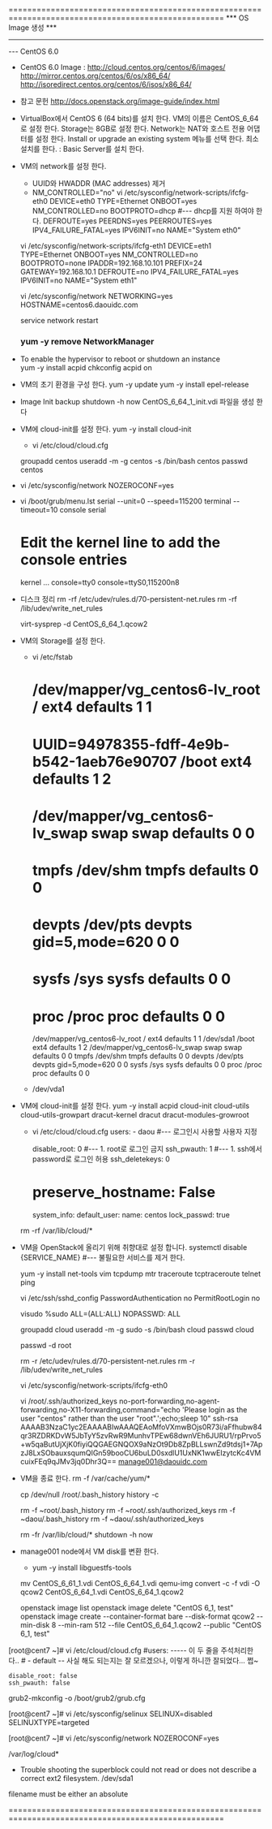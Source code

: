 ====================================================================================================
*** OS Image 생성 ***

----------------------------------------------------------------------------------------------------
--- CentOS 6.0

-   CentOS 6.0 Image : http://cloud.centos.org/centos/6/images/
    http://mirror.centos.org/centos/6/os/x86_64/
    http://isoredirect.centos.org/centos/6/isos/x86_64/

-   참고 문헌
    http://docs.openstack.org/image-guide/index.html



-   VirtualBox에서 CentOS 6 (64 bits)를 설치 한다.
    VM의 이름은 CentOS_6_64로 설정 한다.
    Storage는 8GB로 설정 한다.
    Network는 NAT와 호스트 전용 어댑터를 설정 한다.
    Install or upgrade an existing system 메뉴를 선택 한다.
    최소 설치를 한다.                                      : Basic Server를 설치 한다.
    
-   VM의 network를 설정 한다.
    -   UUID와 HWADDR (MAC addresses) 제거
    -   NM_CONTROLLED="no"
    vi /etc/sysconfig/network-scripts/ifcfg-eth0
        DEVICE=eth0
        TYPE=Ethernet
        ONBOOT=yes
        NM_CONTROLLED=no
        BOOTPROTO=dhcp                                      #--- dhcp를 지원 하여야 한다.
        DEFROUTE=yes
        PEERDNS=yes
        PEERROUTES=yes
        IPV4_FAILURE_FATAL=yes
        IPV6INIT=no
        NAME="System eth0"

    vi /etc/sysconfig/network-scripts/ifcfg-eth1
        DEVICE=eth1
        TYPE=Ethernet
        ONBOOT=yes
        NM_CONTROLLED=no
        BOOTPROTO=none
        IPADDR=192.168.10.101
        PREFIX=24
        GATEWAY=192.168.10.1
        DEFROUTE=no
        IPV4_FAILURE_FATAL=yes
        IPV6INIT=no
        NAME="System eth1"
        
    vi /etc/sysconfig/network
        NETWORKING=yes
        HOSTNAME=centos6.daouidc.com

    service network restart
    ### yum -y remove NetworkManager

-   To enable the hypervisor to reboot or shutdown an instance    
    yum -y install acpid
    chkconfig acpid on

-   VM의 초기 환경을 구성 한다.
    yum -y update
    yum -y install epel-release

-   Image Init backup
    shutdown -h now
    CentOS_6_64_1_init.vdi 파일을 생성 한다


-   VM에 cloud-init를 설정 한다.
    yum -y install cloud-init
    
    -   vi /etc/cloud/cloud.cfg
    
    groupadd centos
    useradd -m -g centos -s /bin/bash centos
    passwd centos
    
-   vi /etc/sysconfig/network
    NOZEROCONF=yes

-   vi /boot/grub/menu.lst
    serial --unit=0 --speed=115200
    terminal --timeout=10 console serial
    # Edit the kernel line to add the console entries
    kernel ... console=tty0 console=ttyS0,115200n8

-   디스크 정리
    rm -rf /etc/udev/rules.d/70-persistent-net.rules
    rm -rf /lib/udev/write_net_rules
    
    
    
    virt-sysprep -d CentOS_6_64_1.qcow2

    
-   VM의 Storage를 설정 한다.
    -   vi /etc/fstab
        # /dev/mapper/vg_centos6-lv_root /                       ext4    defaults        1 1
        # UUID=94978355-fdff-4e9b-b542-1aeb76e90707 /boot                   ext4    defaults        1 2
        # /dev/mapper/vg_centos6-lv_swap swap                    swap    defaults        0 0
        # tmpfs                   /dev/shm                tmpfs   defaults        0 0
        # devpts                  /dev/pts                devpts  gid=5,mode=620  0 0
        # sysfs                   /sys                    sysfs   defaults        0 0
        # proc                    /proc                   proc    defaults        0 0

        /dev/mapper/vg_centos6-lv_root /                       ext4    defaults        1 1
        /dev/sda1                      /boot                   ext4    defaults        1 2
        /dev/mapper/vg_centos6-lv_swap swap                    swap    defaults        0 0
        tmpfs                   /dev/shm                tmpfs   defaults        0 0
        devpts                  /dev/pts                devpts  gid=5,mode=620  0 0
        sysfs                   /sys                    sysfs   defaults        0 0
        proc                    /proc                   proc    defaults        0 0
    -   /dev/vda1

-   VM에 cloud-init를 설정 한다.
    yum -y install acpid cloud-init cloud-utils cloud-utils-growpart dracut-kernel dracut dracut-modules-growroot
    
    -   vi /etc/cloud/cloud.cfg
        users:
            - daou                                          #--- 로그인시 사용할 사용자 지정

        disable_root: 0                                     #--- 1. root로 로그인 금지
        ssh_pwauth:   1                                     #--- 1. ssh에서 password로 로그인 허용
        ssh_deletekeys:   0
        # preserve_hostname: False
        
        system_info:
          default_user:
            name: centos
            lock_passwd: true
        
    rm -rf /var/lib/cloud/*

-   VM을 OpenStack에 올리기 위해 취향대로 설정 합니다.
    systemctl disable {SERVICE_NAME}                        #--- 불필요한 서비스를 제거 한다.

    yum -y install net-tools vim tcpdump mtr traceroute tcptraceroute telnet ping
    
    vi /etc/ssh/sshd_config
        PasswordAuthentication no
        PermitRootLogin no
    
    visudo
        %sudo   ALL=(ALL:ALL) NOPASSWD: ALL
    
    groupadd cloud
    useradd -m -g sudo -s /bin/bash cloud
    passwd cloud
    
    passwd -d root
    
    rm -r /etc/udev/rules.d/70-persistent-net.rules
    rm -r /lib/udev/write_net_rules
    
    vi /etc/sysconfig/network-scripts/ifcfg-eth0
    
    

    vi /root/.ssh/authorized_keys
        no-port-forwarding,no-agent-forwarding,no-X11-forwarding,command="echo 'Please login as the user \"centos\" rather than the user \"root\".';echo;sleep 10" ssh-rsa AAAAB3NzaC1yc2EAAAABIwAAAQEAoMfoVXmwBOjs0R73i/aFfhubw84qr3RZDRKDvW5JbTyY5zvRwR9MunhvTPEw68dwnVEh6JURU1/rpPrvo5+w5qaButUjXjK0fiyiQQGAEGNQOX9aNzOt9Db8ZpBLLswnZd9tdsj1+7ApzJ8LxSObauxsqumQIGn59booCU6buLD0sxdlU1UxNK1wwEIzytcKc4VMcuixFEq9qJMv3jq0Dhr3Q== manage001@daouidc.com    

    
    
-   VM을 종료 한다.
    rm -f /var/cache/yum/*

    cp /dev/null /root/.bash_history
    history -c
    
    rm -f ~root/.bash_history
    rm -f ~root/.ssh/authorized_keys
    rm -f ~daou/.bash_history
    rm -f ~daou/.ssh/authorized_keys
    
    rm -fr /var/lib/cloud/*
    shutdown -h now



-   manage001 node에서 VM disk를 변환 한다.
    -   yum -y install libguestfs-tools

    mv CentOS_6_61_1.vdi CentOS_6_64_1.vdi
    qemu-img convert -c -f vdi -O qcow2 CentOS_6_64_1.vdi CentOS_6_64_1.qcow2
    
    openstack image list
    openstack image delete "CentOS 6_1, test"
    openstack image create --container-format bare --disk-format qcow2 --min-disk 8 --min-ram 512 --file CentOS_6_64_1.qcow2 --public "CentOS 6_1, test"



    
    
    

[root@cent7 ~]# vi /etc/cloud/cloud.cfg
    #users:  ----- 이 두 줄을 주석처리한다.. 
    # - default -- 사실 해도 되는지는 잘 모르겠으나, 이렇게 하니깐 잘되었다... 쩝~
     
    disable_root: false
    ssh_pwauth: false

grub2-mkconfig -o /boot/grub2/grub.cfg


[root@cent7 ~]# vi /etc/sysconfig/selinux
    SELINUX=disabled
    SELINUXTYPE=targeted


[root@cent7 ~]# vi /etc/sysconfig/network
NOZEROCONF=yes



/var/log/cloud*



-   Trouble shooting
    the superblock could not read or does not describe a correct ext2 filesystem.
    /dev/sda1
    
filename must be either an absolute



====================================================================================================

